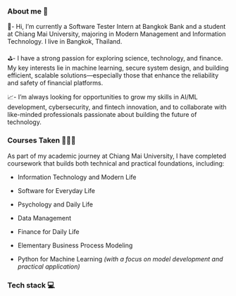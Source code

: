 ### About me 🌈
🏦- Hi, I’m currently a Software Tester Intern at Bangkok Bank and a student at Chiang Mai University, majoring in Modern Management and Information Technology. I live in Bangkok, Thailand. 

⛳- I have a strong passion for exploring science, technology, and finance. My key interests lie in machine learning, secure system design, and building efficient, scalable solutions—especially those that enhance the reliability and safety of financial platforms.

📈- I’m always looking for opportunities to grow my skills in AI/ML development, cybersecurity, and fintech innovation, and to collaborate with like-minded professionals passionate about building the future of technology.

### Courses Taken 👩🏻‍🎓

As part of my academic journey at Chiang Mai University, I have completed coursework that builds both technical and practical foundations, including:

* Information Technology and Modern Life

* Software for Everyday Life

* Psychology and Daily Life

* Data Management

* Finance for Daily Life

* Elementary Business Process Modeling

* Python for Machine Learning _(with a focus on model development and practical application)_

### Tech stack 💻 

